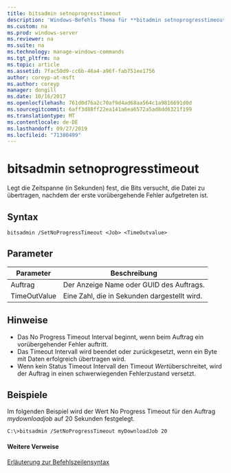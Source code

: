 ```yaml
---
title: bitsadmin setnoprogresstimeout
description: 'Windows-Befehls Thema für **bitadmin setnoprogresstimeout** : legt die Zeitspanne (in Sekunden) fest, die der Dienst versucht, die Datei zu übertragen, nachdem ein vorübergehender Fehler aufgetreten ist.'
ms.custom: na
ms.prod: windows-server
ms.reviewer: na
ms.suite: na
ms.technology: manage-windows-commands
ms.tgt_pltfrm: na
ms.topic: article
ms.assetid: 7fac50d9-cc6b-46a4-a96f-fab751ee1756
author: coreyp-at-msft
ms.author: coreyp
manager: dongill
ms.date: 10/16/2017
ms.openlocfilehash: 761d0d76a2c70af9d4ad68aa564c1a9816691d0d
ms.sourcegitcommit: 6aff3d88ff22ea141a6ea6572a5ad8dd6321f199
ms.translationtype: MT
ms.contentlocale: de-DE
ms.lasthandoff: 09/27/2019
ms.locfileid: "71380499"
---
```

# <a name="bitsadmin-setnoprogresstimeout"></a>bitsadmin setnoprogresstimeout

Legt die Zeitspanne (in Sekunden) fest, die Bits versucht, die Datei zu übertragen, nachdem der erste vorübergehende Fehler aufgetreten ist.

## <a name="syntax"></a>Syntax

```
bitsadmin /SetNoProgressTimeout <Job> <TimeOutvalue>
```

## <a name="parameters"></a>Parameter

|Parameter|Beschreibung|
|---------|-----------|
|Auftrag|Der Anzeige Name oder GUID des Auftrags.|
|TimeOutValue|Eine Zahl, die in Sekunden dargestellt wird.|

## <a name="remarks"></a>Hinweise

-   Das No Progress Timeout Interval beginnt, wenn beim Auftrag ein vorübergehender Fehler auftritt.
-   Das Timeout Intervall wird beendet oder zurückgesetzt, wenn ein Byte mit Daten erfolgreich übertragen wird.
-   Wenn kein Status Timeout Intervall den Timeout *Wert*überschreitet, wird der Auftrag in einen schwerwiegenden Fehlerzustand versetzt.

## <a name="BKMK_examples"></a>Beispiele

Im folgenden Beispiel wird der Wert No Progress Timeout für den Auftrag *mydownloadjob* auf 20 Sekunden festgelegt.
```
C:\>bitsadmin /SetNoProgressTimeout myDownloadJob 20
```

#### <a name="additional-references"></a>Weitere Verweise

[Erläuterung zur Befehlszeilensyntax](command-line-syntax-key.md)